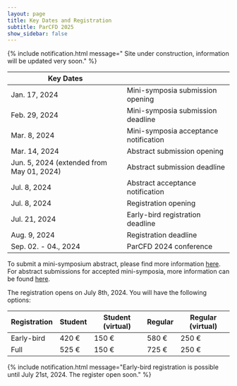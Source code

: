 ```yaml
---
layout: page
title: Key Dates and Registration
subtitle: ParCFD 2025
show_sidebar: false
---
```


{% include notification.html message="
Site under construction, information will be updated very soon." %}

|Key Dates||
| - | - |
| Jan. 17, 2024 | Mini-symposia submission opening |
| Feb. 29, 2024 | Mini-symposia submission deadline |
| Mar. 8, 2024 | Mini-symposia acceptance notification |
| Mar. 14, 2024 | Abstract submission opening |
| Jun. 5, 2024 (extended from May 01, 2024) | Abstract submission deadline |
| Jul. 8, 2024 | Abstract acceptance notification |
| Jul. 8, 2024 | Registration opening |
| Jul. 21, 2024 | Early-bird registration deadline |
| Aug. 9, 2024 | Registration deadline |
| Sep. 02. - 04., 2024 | ParCFD 2024 conference |

To submit a mini-symposium abstract, please find more information [here](https://enes-merida.github.io/ParCFD2025.github.io/call-minisymposia/). For abstract submissions for accepted mini-symposia, more information can be found [here](https://enes-merida.github.io/ParCFD2025.github.io/call-papers/).

The registration opens on July 8th, 2024. You will have the following options:

| Registration | Student | Student (virtual) | Regular | Regular (virtual) |
| - | - | - | - | - |
| Early-bird | 420 € | 150 € | 580 € | 250 € | 
| Full | 525 € | 150 € | 725 € | 250 € |


{% include notification.html message="Early-bird registration is possible until July 21st, 2024. The register open soon." %}